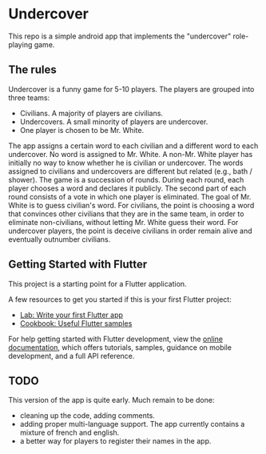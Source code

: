 # Undercover

This repo is a simple android app that implements the "undercover" role-playing game.

## The rules

Undercover is a funny game for 5-10 players.
The players are grouped into three teams:
* Civilians. A majority of players are civilians.
* Undercovers. A small minority of players are undercover.
* One player is chosen to be Mr. White.

The app assigns a certain word to each civilian and a different word to each undercover.
No word is assigned to Mr. White.
A non-Mr. White player has initially no way to know whether he is civilian or undercover.
The words assigned to civilians and undercovers are different but related (e.g., bath / shower).
The game is a succession of rounds.
During each round, each player chooses a word and declares it publicly.
The second part of each round consists of a vote in which one player is eliminated.
The goal of Mr. White is to guess civilian's word.
For civilians, the point is choosing a word that convinces other civilians that they are in the same team,
in order to eliminate non-civilians, without letting Mr. White guess their word.
For undercover players, the point is deceive civilians in order remain alive and eventually outnumber civilians.

## Getting Started with Flutter

This project is a starting point for a Flutter application.

A few resources to get you started if this is your first Flutter project:

- [Lab: Write your first Flutter app](https://docs.flutter.dev/get-started/codelab)
- [Cookbook: Useful Flutter samples](https://docs.flutter.dev/cookbook)

For help getting started with Flutter development, view the
[online documentation](https://docs.flutter.dev/), which offers tutorials,
samples, guidance on mobile development, and a full API reference.

## TODO

This version of the app is quite early.
Much remain to be done:
* cleaning up the code, adding comments.
* adding proper multi-language support. The app currently contains a mixture of french and english.
* a better way for players to register their names in the app.
